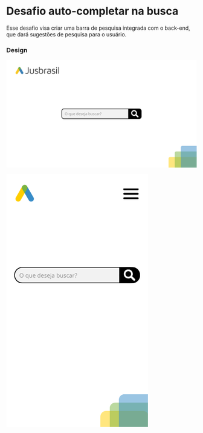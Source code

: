 # Desafio auto-completar na busca


Esse desafio visa criar uma barra de pesquisa integrada com o back-end, que dará sugestões de pesquisa para o usuário.

### Design

![Tela desktop](./Design/Desktop.png)

![Tela mobile](./Design/Mobile.png)